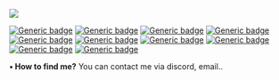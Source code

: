 ![](https://user-images.githubusercontent.com/109883014/201206759-b80275e9-c8ca-4e38-aa31-a719d179e409.png)

[![Generic badge](https://img.shields.io/badge/Educational_Purposes-Only-grey.svg)](https://shields.io/)
[![Generic badge](https://img.shields.io/badge/Educational_Purposes-Only-grey.svg)](https://shields.io/)
[![Generic badge](https://img.shields.io/badge/Educational_Purposes-Only-grey.svg)](https://shields.io/)
[![Generic badge](https://img.shields.io/badge/Educational_Purposes-Only-grey.svg)](https://shields.io/)
[![Generic badge](https://img.shields.io/badge/Educational_Purposes-Only-grey.svg)](https://shields.io/)
[![Generic badge](https://img.shields.io/badge/Tools_Designer--purple.svg)](https://shields.io/)
[![Generic badge](https://img.shields.io/badge/Graphic_Designer--purple.svg)](https://shields.io/)
[![Generic badge](https://img.shields.io/badge/Bots_Designer--purple.svg)](https://shields.io/)
[![Generic badge](https://img.shields.io/badge/Selfbots_Designer--purple.svg)](https://shields.io/)
[![Generic badge](https://img.shields.io/badge/Website_Designer--purple.svg)](https://shields.io/)

**• How to find me?**
You can contact me via discord, email..
